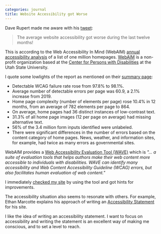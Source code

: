 ```yaml
---
categories: journal
title: Website Accessibility got Worse
---
```

Dave Rupert made me aware with his [tweet](https://twitter.com/davatron5000/status/1247179071890640896): 

> The average website accessibility got worse during the last twelve months!

This is according to the Web Accessibility In Mind (WebAIM) [annual accessibility analysis](https://webaim.org/projects/million/) of a list of one million homepages. [WebAIM](https://webaim.org/about/) is a non-profit organization based at the [Center for Persons with Disabilities](https://www.cpd.usu.edu/) at the Utah State University.

I quote some lowlights of the report as mentioned on their [summary page](https://webaim.org/blog/webaim-million-one-year-update/):

- Detectable WCAG failure rate rose from 97.8% to 98.1%.
- Average number of detectable errors per page was 60.9, a 2.1% increase from 2019.
- Home page complexity (number of elements per page) rose 10.4% in 12 months, from an average of 782 elements per page to 864.
- On average, home pages had 36 distinct instances of low-contrast text.
- 31.3% of all home page images (12 per page on average) had missing alternative text.
- 56% of the 3.4 million form inputs identified were unlabeled.
- There were significant differences in the number of errors based on the content category of home pages. News, weather, and information sites, for example, had twice as many errors as governmental sites.

WebAIM provides a [Web Accessibility Evaluation Tool (WAVE)](https://wave.webaim.org) which is *"… a suite of evaluation tools that helps authors make their web content more accessible to individuals with disabilities. WAVE can identify many accessibility and Web Content Accessibility Guideline (WCAG) errors, but also facilitates human evaluation of web content."*

I immediately [checked my site](https://wave.webaim.org/report#/https://ulf.codes/) by using the tool and got hints for improvements.

The accessibility situation also seems to resonate with others. For example, Ethan Marcotte explains his approach of writing an [Accessibility Statement](https://ethanmarcotte.com/wrote/an-accessibility-statement/) for his site. 

I like the idea of writing an accessibility statement. I want to focus on accessibility and writing the statement is an excellent way of making me conscious, and to set a level to reach. 
